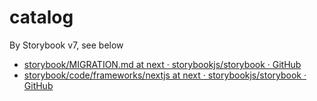 # catalog

By Storybook v7, see below

- [storybook/MIGRATION.md at next · storybookjs/storybook · GitHub](https://github.com/storybookjs/storybook/blob/next/MIGRATION.md)
- [storybook/code/frameworks/nextjs at next · storybookjs/storybook · GitHub](https://github.com/storybookjs/storybook/tree/next/code/frameworks/nextjs)
